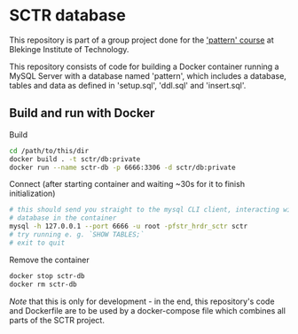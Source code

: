 # SCTR database
This repository is part of a group project done for the ['pattern' course](https://www.bth.se/utbildning/program-och-kurser/kurser/20232/BR4QJ/) at Blekinge Institute of Technology.

This repository consists of code for building a Docker container running a MySQL Server with a database named 'pattern', which includes a database, tables and data as defined in 'setup.sql', 'ddl.sql' and 'insert.sql'.

## Build and run with Docker
Build
```bash
cd /path/to/this/dir
docker build . -t sctr/db:private
docker run --name sctr-db -p 6666:3306 -d sctr/db:private
```

Connect (after starting container and waiting ~30s for it to finish initialization)
```bash
# this should send you straight to the mysql CLI client, interacting with the sctr
# database in the container
mysql -h 127.0.0.1 --port 6666 -u root -pfstr_hrdr_sctr sctr
# try running e. g. `SHOW TABLES;`
# exit to quit
```

Remove the container
```bash
docker stop sctr-db
docker rm sctr-db
```

_Note_ that this is only for development - in the end, this repository's code and Dockerfile are to be used by a docker-compose file which combines all parts of the SCTR project.